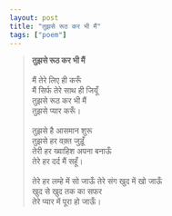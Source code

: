 ```yaml
---
layout: post
title: "तुझसे रूठ कर भी मैं"
tags: ["poem"]
---
```


> **तुझसे रूठ कर भी मैं**  
>  <br>
> मैं तेरे लिए ही करूँ  
> मैं सिर्फ तेरे साथ ही जियूँ  
> तुझसे रूठ कर भी मैं  
> तुझसे प्यार करूँ।  
>  <br>
> तुझसे है आसमान शुरू  
> तुझसे हर वक़्त जुड़ूँ  
> तेरी हर ख्वाहिश अपना बनाऊँ  
> तेरे हर दर्द मैं सहूँ।  
>  <br>
> तेरे हर लम्हे में सो जाऊँ 
> तेरे संग खुद में खो जाऊँ  
> खुद से खुद तक का सफर  
> तेरे प्यार में पूरा हो जाऊँ।
